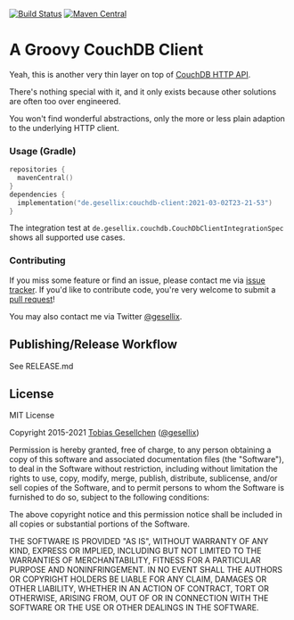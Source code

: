 [![Build Status](https://img.shields.io/github/workflow/status/gesellix/couchdb-client/Publish?style=for-the-badge)](https://github.com/gesellix/couchdb-client/actions)
[![Maven Central](https://img.shields.io/maven-central/v/de.gesellix/couchdb-client.svg?style=for-the-badge&maxAge=86400)](https://search.maven.org/search?q=g:de.gesellix%20AND%20a:couchdb-client)

# A Groovy CouchDB Client

Yeah, this is another very thin layer on top of [CouchDB HTTP API](https://docs.couchdb.org/en/2.3.1/intro/api.html).

There's nothing special with it, and it only exists because other solutions are often too over engineered.

You won't find wonderful abstractions, only the more or less plain adaption to the underlying HTTP client.

### Usage (Gradle)

````kotlin
repositories {
  mavenCentral()
}
dependencies {
  implementation("de.gesellix:couchdb-client:2021-03-02T23-21-53")
}
````

The integration test at `de.gesellix.couchdb.CouchDbClientIntegrationSpec` shows all supported use cases.

### Contributing

If you miss some feature or find an issue, please contact me via [issue tracker](https://github.com/gesellix/couchdb-client/issues).
If you'd like to contribute code, you're very welcome to submit a [pull request](https://github.com/gesellix/couchdb-client/pulls)!

You may also contact me via Twitter [@gesellix](https://twitter.com/gesellix).

## Publishing/Release Workflow

See RELEASE.md

## License

MIT License

Copyright 2015-2021 [Tobias Gesellchen](https://www.gesellix.net/) ([@gesellix](https://twitter.com/gesellix))

Permission is hereby granted, free of charge, to any person obtaining a copy
of this software and associated documentation files (the "Software"), to deal
in the Software without restriction, including without limitation the rights
to use, copy, modify, merge, publish, distribute, sublicense, and/or sell
copies of the Software, and to permit persons to whom the Software is
furnished to do so, subject to the following conditions:

The above copyright notice and this permission notice shall be included in all
copies or substantial portions of the Software.

THE SOFTWARE IS PROVIDED "AS IS", WITHOUT WARRANTY OF ANY KIND, EXPRESS OR
IMPLIED, INCLUDING BUT NOT LIMITED TO THE WARRANTIES OF MERCHANTABILITY,
FITNESS FOR A PARTICULAR PURPOSE AND NONINFRINGEMENT. IN NO EVENT SHALL THE
AUTHORS OR COPYRIGHT HOLDERS BE LIABLE FOR ANY CLAIM, DAMAGES OR OTHER
LIABILITY, WHETHER IN AN ACTION OF CONTRACT, TORT OR OTHERWISE, ARISING FROM,
OUT OF OR IN CONNECTION WITH THE SOFTWARE OR THE USE OR OTHER DEALINGS IN THE
SOFTWARE.

